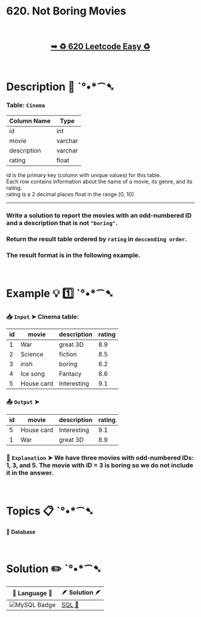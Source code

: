 # 620. Not Boring Movies

</br>

<h2 align="center"> 

<a href="https://leetcode.com/problems/not-boring-movies/?envType=study-plan-v2&envId=top-sql-50"><strong>➥ ♻️ 620 Leetcode Easy ♻️ </strong></a>
</h2>

</br>

# Description 📜 ˋ°•*⁀➷

### Table: `Cinema`

| Column Name    | Type     |
|----------------|----------|
| id             | int      |
| movie          | varchar  |
| description    | varchar  |
| rating         | float    |

id is the primary key (column with unique values) for this table.</br>
Each row contains information about the name of a movie, its genre, and its rating.</br>
rating is a 2 decimal places float in the range [0, 10]

---

### Write a solution to report the movies with an odd-numbered ID and a description that is not `"boring"`.

### Return the result table ordered by `rating` in `descending order`.

### The result format is in the following example.

</br>

# Example 💡 1️⃣ ˋ°•*⁀➷

  ### 📥 `Input`  ➤ Cinema table:

| id | movie      | description | rating |
| -- | ---------- | ----------- | ------ |
| 1  | War        | great 3D    | 8.9    |
| 2  | Science    | fiction     | 8.5    |
| 3  | irish      | boring      | 6.2    |
| 4  | Ice song   | Fantacy     | 8.6    |
| 5  | House card | Interesting | 9.1    |

  ### 📤 `Output`  ➤

| id | movie      | description | rating |
| -- | ---------- | ----------- | ------ |
| 5  | House card | Interesting | 9.1    |
| 1  | War        | great 3D    | 8.9    |

  ### 🔦 `Explanation`  ➤ We have three movies with odd-numbered IDs: 1, 3, and 5. The movie with ID = 3 is boring so we do not include it in the answer.

</br>

# Topics 📋 ˋ°•*⁀➷

🔸 **Database**  </br>

</br>

# Solution ✏️ ˋ°•*⁀➷

| 📒 Language 📒  | 🪶 Solution 🪶 |
| ------------- | ------------- |
|  ![MySQL Badge](https://img.shields.io/badge/MySQL-4479A1?logo=mysql&logoColor=fff&style=for-the-badge)  | [SQL 🕍](https://github.com/Prakhar-002/LEETCODE/blob/main/%F0%9F%93%9A%20Study%20%F0%9F%8E%A7%20Plan%20%F0%9F%91%A8%F0%9F%8F%BB%E2%80%8D%F0%9F%92%BB/%F0%9F%93%A6%20SQL%2050%20-%20%F0%9F%8C%BD%20Crack%20SQL%20Interview/%F0%9F%94%AC%20Examine%20Thoroughly%20%F0%9F%A7%AC/03%20Basic%20Aggregate%20Functions/Day%20%E2%9E%BA%2015%20%F0%9F%8C%BD%20620.%20Not%20Boring%20Movies/%F0%9F%95%8D%20SQL%20-%20620.%20Not%20Boring%20Movies.sql) |